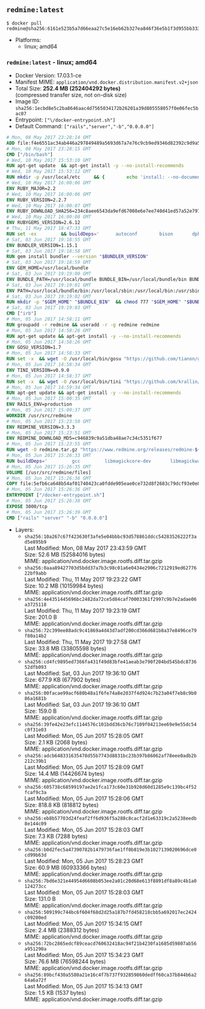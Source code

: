 ## `redmine:latest`

```console
$ docker pull redmine@sha256:6161e523b5a7d66eaa27c5e16eb62b327ea846f36e5b1f3d955bb333d631cec2
```

-	Platforms:
	-	linux; amd64

### `redmine:latest` - linux; amd64

-	Docker Version: 17.03.1-ce
-	Manifest MIME: `application/vnd.docker.distribution.manifest.v2+json`
-	Total Size: **252.4 MB (252404292 bytes)**  
	(compressed transfer size, not on-disk size)
-	Image ID: `sha256:1ecbd8e5c2ba8646aac4d7565034172b26201a39d805558057f0e06fec5bac07`
-	Entrypoint: `["\/docker-entrypoint.sh"]`
-	Default Command: `["rails","server","-b","0.0.0.0"]`

```dockerfile
# Mon, 08 May 2017 23:28:14 GMT
ADD file:f4e6551ac34ab446a297849489a5693d67a7e76c9cb9ed9346d82392c9d9a5fe in / 
# Mon, 08 May 2017 23:28:15 GMT
CMD ["/bin/bash"]
# Wed, 10 May 2017 15:53:10 GMT
RUN apt-get update 	&& apt-get install -y --no-install-recommends 		bzip2 		ca-certificates 		libffi-dev 		libgdbm3 		libssl-dev 		libyaml-dev 		procps 		zlib1g-dev 	&& rm -rf /var/lib/apt/lists/*
# Wed, 10 May 2017 15:53:12 GMT
RUN mkdir -p /usr/local/etc 	&& { 		echo 'install: --no-document'; 		echo 'update: --no-document'; 	} >> /usr/local/etc/gemrc
# Wed, 10 May 2017 16:00:06 GMT
ENV RUBY_MAJOR=2.2
# Wed, 10 May 2017 16:00:06 GMT
ENV RUBY_VERSION=2.2.7
# Wed, 10 May 2017 16:00:07 GMT
ENV RUBY_DOWNLOAD_SHA256=234c8aee6543da9efd67008e6e7ee740d41ed57a52e797f65043c3b5ec3bcb53
# Wed, 10 May 2017 16:00:08 GMT
ENV RUBYGEMS_VERSION=2.6.12
# Thu, 11 May 2017 18:47:33 GMT
RUN set -ex 		&& buildDeps=' 		autoconf 		bison 		dpkg-dev 		gcc 		libbz2-dev 		libgdbm-dev 		libglib2.0-dev 		libncurses-dev 		libreadline-dev 		libxml2-dev 		libxslt-dev 		make 		ruby 		wget 		xz-utils 	' 	&& apt-get update 	&& apt-get install -y --no-install-recommends $buildDeps 	&& rm -rf /var/lib/apt/lists/* 		&& wget -O ruby.tar.xz "https://cache.ruby-lang.org/pub/ruby/${RUBY_MAJOR%-rc}/ruby-$RUBY_VERSION.tar.xz" 	&& echo "$RUBY_DOWNLOAD_SHA256 *ruby.tar.xz" | sha256sum -c - 		&& mkdir -p /usr/src/ruby 	&& tar -xJf ruby.tar.xz -C /usr/src/ruby --strip-components=1 	&& rm ruby.tar.xz 		&& cd /usr/src/ruby 		&& { 		echo '#define ENABLE_PATH_CHECK 0'; 		echo; 		cat file.c; 	} > file.c.new 	&& mv file.c.new file.c 		&& autoconf 	&& gnuArch="$(dpkg-architecture --query DEB_BUILD_GNU_TYPE)" 	&& ./configure 		--build="$gnuArch" 		--disable-install-doc 		--enable-shared 	&& make -j "$(nproc)" 	&& make install 		&& apt-get purge -y --auto-remove $buildDeps 	&& cd / 	&& rm -r /usr/src/ruby 		&& gem update --system "$RUBYGEMS_VERSION"
# Sat, 03 Jun 2017 19:18:55 GMT
ENV BUNDLER_VERSION=1.15.1
# Sat, 03 Jun 2017 19:18:58 GMT
RUN gem install bundler --version "$BUNDLER_VERSION"
# Sat, 03 Jun 2017 19:18:59 GMT
ENV GEM_HOME=/usr/local/bundle
# Sat, 03 Jun 2017 19:19:00 GMT
ENV BUNDLE_PATH=/usr/local/bundle BUNDLE_BIN=/usr/local/bundle/bin BUNDLE_SILENCE_ROOT_WARNING=1 BUNDLE_APP_CONFIG=/usr/local/bundle
# Sat, 03 Jun 2017 19:19:01 GMT
ENV PATH=/usr/local/bundle/bin:/usr/local/sbin:/usr/local/bin:/usr/sbin:/usr/bin:/sbin:/bin
# Sat, 03 Jun 2017 19:19:02 GMT
RUN mkdir -p "$GEM_HOME" "$BUNDLE_BIN" 	&& chmod 777 "$GEM_HOME" "$BUNDLE_BIN"
# Sat, 03 Jun 2017 19:19:03 GMT
CMD ["irb"]
# Mon, 05 Jun 2017 14:58:11 GMT
RUN groupadd -r redmine && useradd -r -g redmine redmine
# Mon, 05 Jun 2017 14:58:26 GMT
RUN apt-get update && apt-get install -y --no-install-recommends 		ca-certificates 		wget 	&& rm -rf /var/lib/apt/lists/*
# Mon, 05 Jun 2017 14:58:26 GMT
ENV GOSU_VERSION=1.7
# Mon, 05 Jun 2017 14:58:33 GMT
RUN set -x 	&& wget -O /usr/local/bin/gosu "https://github.com/tianon/gosu/releases/download/$GOSU_VERSION/gosu-$(dpkg --print-architecture)" 	&& wget -O /usr/local/bin/gosu.asc "https://github.com/tianon/gosu/releases/download/$GOSU_VERSION/gosu-$(dpkg --print-architecture).asc" 	&& export GNUPGHOME="$(mktemp -d)" 	&& gpg --keyserver ha.pool.sks-keyservers.net --recv-keys B42F6819007F00F88E364FD4036A9C25BF357DD4 	&& gpg --batch --verify /usr/local/bin/gosu.asc /usr/local/bin/gosu 	&& rm -r "$GNUPGHOME" /usr/local/bin/gosu.asc 	&& chmod +x /usr/local/bin/gosu 	&& gosu nobody true
# Mon, 05 Jun 2017 14:58:34 GMT
ENV TINI_VERSION=v0.9.0
# Mon, 05 Jun 2017 14:58:37 GMT
RUN set -x 	&& wget -O /usr/local/bin/tini "https://github.com/krallin/tini/releases/download/$TINI_VERSION/tini" 	&& wget -O /usr/local/bin/tini.asc "https://github.com/krallin/tini/releases/download/$TINI_VERSION/tini.asc" 	&& export GNUPGHOME="$(mktemp -d)" 	&& gpg --keyserver ha.pool.sks-keyservers.net --recv-keys 6380DC428747F6C393FEACA59A84159D7001A4E5 	&& gpg --batch --verify /usr/local/bin/tini.asc /usr/local/bin/tini 	&& rm -r "$GNUPGHOME" /usr/local/bin/tini.asc 	&& chmod +x /usr/local/bin/tini 	&& tini -h
# Mon, 05 Jun 2017 14:59:34 GMT
RUN apt-get update && apt-get install -y --no-install-recommends 		imagemagick 		libmysqlclient18 		libpq5 		libsqlite3-0 				bzr 		git 		mercurial 		openssh-client 		subversion 	&& rm -rf /var/lib/apt/lists/*
# Mon, 05 Jun 2017 15:00:35 GMT
ENV RAILS_ENV=production
# Mon, 05 Jun 2017 15:00:37 GMT
WORKDIR /usr/src/redmine
# Mon, 05 Jun 2017 15:23:50 GMT
ENV REDMINE_VERSION=3.3.3
# Mon, 05 Jun 2017 15:23:51 GMT
ENV REDMINE_DOWNLOAD_MD5=c946839c9a51dba48ae7c34c5351f677
# Mon, 05 Jun 2017 15:23:55 GMT
RUN wget -O redmine.tar.gz "https://www.redmine.org/releases/redmine-${REDMINE_VERSION}.tar.gz" 	&& echo "$REDMINE_DOWNLOAD_MD5 redmine.tar.gz" | md5sum -c - 	&& tar -xvf redmine.tar.gz --strip-components=1 	&& rm redmine.tar.gz files/delete.me log/delete.me 	&& mkdir -p tmp/pdf public/plugin_assets 	&& chown -R redmine:redmine ./
# Mon, 05 Jun 2017 15:26:33 GMT
RUN buildDeps=' 		gcc 		libmagickcore-dev 		libmagickwand-dev 		libmysqlclient-dev 		libpq-dev 		libsqlite3-dev 		make 		patch 	' 	&& set -ex 	&& apt-get update && apt-get install -y $buildDeps --no-install-recommends 	&& rm -rf /var/lib/apt/lists/* 	&& bundle install --without development test 	&& for adapter in mysql2 postgresql sqlite3; do 		echo "$RAILS_ENV:" > ./config/database.yml; 		echo "  adapter: $adapter" >> ./config/database.yml; 		bundle install --without development test; 	done 	&& rm ./config/database.yml 	&& apt-get purge -y --auto-remove $buildDeps
# Mon, 05 Jun 2017 15:26:35 GMT
VOLUME [/usr/src/redmine/files]
# Mon, 05 Jun 2017 15:26:36 GMT
COPY file:5efb6ca648b54af01740423ca0fdde905eae0ce732d8f2683c79dcf93e0e86c5 in / 
# Mon, 05 Jun 2017 15:26:36 GMT
ENTRYPOINT ["/docker-entrypoint.sh"]
# Mon, 05 Jun 2017 15:26:38 GMT
EXPOSE 3000/tcp
# Mon, 05 Jun 2017 15:26:39 GMT
CMD ["rails" "server" "-b" "0.0.0.0"]
```

-	Layers:
	-	`sha256:10a267c67f423630f3afe5e04bbbc93d578861ddcc54283526222f3ad5e895b9`  
		Last Modified: Mon, 08 May 2017 23:43:59 GMT  
		Size: 52.6 MB (52584016 bytes)  
		MIME: application/vnd.docker.image.rootfs.diff.tar.gzip
	-	`sha256:0aaa89427703d5bdd37a7b3c98c01a6e0434e2906c7212919ed6277622bf9abb`  
		Last Modified: Thu, 11 May 2017 19:23:22 GMT  
		Size: 10.2 MB (10159984 bytes)  
		MIME: application/vnd.docker.image.rootfs.diff.tar.gzip
	-	`sha256:4e4351445696bc2482da72ce5d84caf70003361f2997c9b7e2adae06a3725118`  
		Last Modified: Thu, 11 May 2017 19:23:19 GMT  
		Size: 201.0 B  
		MIME: application/vnd.docker.image.rootfs.diff.tar.gzip
	-	`sha256:72c399ee88adc9c41869a4d43d7adf200cd366d681b8a37e8496ce79f80a14b2`  
		Last Modified: Thu, 11 May 2017 19:27:58 GMT  
		Size: 33.8 MB (33805598 bytes)  
		MIME: application/vnd.docker.image.rootfs.diff.tar.gzip
	-	`sha256:cd4fc9895ed7366fa431f49d83bfe41aeab3e790f204bd545bdc873652dfb093`  
		Last Modified: Sat, 03 Jun 2017 19:36:10 GMT  
		Size: 677.9 KB (677902 bytes)  
		MIME: application/vnd.docker.image.rootfs.diff.tar.gzip
	-	`sha256:00facae99acf680b48a1f6fe74a8e2037f4d924c7b23a04f7eb8c9b086a1681b`  
		Last Modified: Sat, 03 Jun 2017 19:36:10 GMT  
		Size: 159.0 B  
		MIME: application/vnd.docker.image.rootfs.diff.tar.gzip
	-	`sha256:39fe42e23efc1144576c101bdd36cb76c7109f04213ee69e9e55dc54c0f31e03`  
		Last Modified: Mon, 05 Jun 2017 15:28:05 GMT  
		Size: 2.1 KB (2068 bytes)  
		MIME: application/vnd.docker.image.rootfs.diff.tar.gzip
	-	`sha256:adcb648331635478d55b7743d8831bc23b397b86062af78eee0adb2b212c39b1`  
		Last Modified: Mon, 05 Jun 2017 15:28:09 GMT  
		Size: 14.4 MB (14426674 bytes)  
		MIME: application/vnd.docker.image.rootfs.diff.tar.gzip
	-	`sha256:605738c68599197ae2e1fca173c60e31b920d60d1285e9c139bc4f52fcaf9c3a`  
		Last Modified: Mon, 05 Jun 2017 15:28:06 GMT  
		Size: 818.8 KB (818812 bytes)  
		MIME: application/vnd.docker.image.rootfs.diff.tar.gzip
	-	`sha256:eb8b57703d24feaf2ff6d936f5a288c8cacf2d1e63319c2a5238eedb8e144c09`  
		Last Modified: Mon, 05 Jun 2017 15:28:03 GMT  
		Size: 7.3 KB (7288 bytes)  
		MIME: application/vnd.docker.image.rootfs.diff.tar.gzip
	-	`sha256:b0d2fec5a47390782b1479736fae1ff0b819e3b1027139020696dce0cd99b63d`  
		Last Modified: Mon, 05 Jun 2017 15:28:23 GMT  
		Size: 60.9 MB (60933366 bytes)  
		MIME: application/vnd.docker.image.rootfs.diff.tar.gzip
	-	`sha256:7bd6e321e44954d6608b053ee2a01c20d68e613f8891df8a89c4b1a0124273cc`  
		Last Modified: Mon, 05 Jun 2017 15:28:03 GMT  
		Size: 131.0 B  
		MIME: application/vnd.docker.image.rootfs.diff.tar.gzip
	-	`sha256:509199c744bc6f604f68d2d25a187b7fd458218cbb5a692017ec2424c09200ed`  
		Last Modified: Mon, 05 Jun 2017 15:34:15 GMT  
		Size: 2.4 MB (2388312 bytes)  
		MIME: application/vnd.docker.image.rootfs.diff.tar.gzip
	-	`sha256:72bc2865edcf89ceacd760632418ac94f21b4230fa1685d59807ab56a951290a`  
		Last Modified: Mon, 05 Jun 2017 15:34:23 GMT  
		Size: 76.6 MB (76598244 bytes)  
		MIME: application/vnd.docker.image.rootfs.diff.tar.gzip
	-	`sha256:89bcf430a5580a21e16c4f7b737f932859860dedff60ca37b844b6a264a6a72f`  
		Last Modified: Mon, 05 Jun 2017 15:34:13 GMT  
		Size: 1.5 KB (1537 bytes)  
		MIME: application/vnd.docker.image.rootfs.diff.tar.gzip
